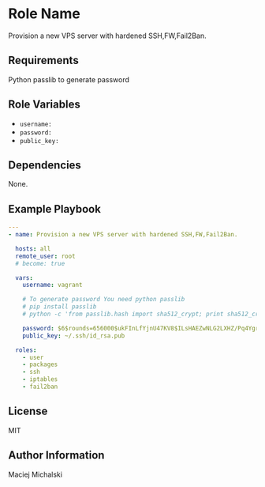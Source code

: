 Role Name
=========

Provision a new VPS server with hardened SSH,FW,Fail2Ban.

Requirements
------------

Python passlib to generate password

Role Variables
--------------

- `username:` 
- `password:` 
- `public_key:` 

Dependencies
------------

None.

Example Playbook
----------------

```YAML
---
- name: Provision a new VPS server with hardened SSH,FW,Fail2Ban.

  hosts: all
  remote_user: root
  # become: true

  vars:
    username: vagrant

    # To generate password You need python passlib
    # pip install passlib
    # python -c 'from passlib.hash import sha512_crypt; print sha512_crypt.encrypt("password")'

    password: $6$rounds=656000$ukFInLfYjnU47KV8$ILsHAEZwNLG2LXHZ/Pq4YgrpPWKyTfsoMWcOh5OXC2hlaMDGg9j7bRGtE/MAperRJWMpYTeCe7g.wF/M8EhIU.
    public_key: ~/.ssh/id_rsa.pub

  roles:
    - user
    - packages
    - ssh
    - iptables
    - fail2ban

```

License
-------

MIT

Author Information
------------------

Maciej Michalski

